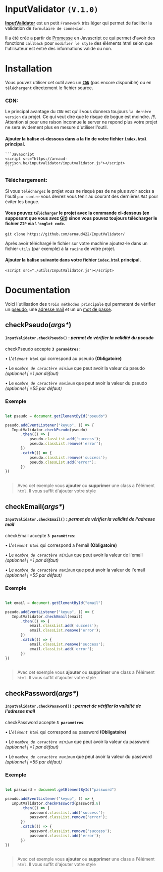 # InputValidator `(V.1.0)`
 **[InputValidator](https://github.com/arnaud422/InputValidator/)** est un petit `Framework` très léger qui permet de faciliter la validation de `formulaire de connexion`.

Il a été créé a partir de [Promesse](https://developer.mozilla.org/fr/docs/Web/JavaScript/Guide/Using_promises) en Javascript ce qui permet d'avoir des fonctions `callback` pour `modifier le style` des éléments html selon que l'utilisateur est entré des informations valide ou non. 

# Installation
Vous pouvez utiliser cet outil avec un **[`CDN`](https://gcorelabs.com/cdn/what-is-cdn/)** (pas encore disponible) ou en `téléchargent` directement le fichier source.

### CDN:
Le principal avantage du `CDN` est qu'il vous donnera toujours `la dernère version` du projet. Ce qui veut dire que le risque de bogue est moindre. /!\ Attention si pour une raison inconnue le server ne repond plus votre projet ne sera évidement plus en mesure d'utiliser l'outil.

#### Ajouter la balise ci-dessous dans a la fin de votre fichier `index.html` principal.
    ```JavaScript
    <script src="https://arnaud-derison.be/inputvalidator/inputvalidator.js"></script>
    ````

### Téléchargement:
Si vous `téléchargez` le projet vous ne risqué pas de ne plus avoir accès a l'outil `par contre` vous devrez vous tenir au courant des dernières `MAJ` pour éviter les bogue.

 #### Vous pouvez `télécharger` le projet avec la commande ci-dessous (en supposant que vous avez [Git](https://git-scm.com/download/win)) sinon vous pouvez toujours télécharger le fichier `ZIP` via `l'onglet code`.
    git clone https://github.com/arnaud422/InputValidator/
    
Après avoir téléchargé le fichier sur votre machine ajoutez-le dans un fichier `utils` (par exemple) à la `racine` de votre projet. 

 #### Ajouter la balise suivante dans votre fichier `index.html` principal.
    <script src="./utils/InputValidator.js"></script>
    
# Documentation
Voici l'utilisation des `trois méthodes principale` qui permetent de vérifier un [pseudo](#checkpseudoargs), une [adresse mail](#checkemailargs) et un un [mot de passe](#checkPasswordargs).

## checkPseudo(_args*_)
#### `InputValidator.checkPseudo()` : _permet de vérifier la validité du pseudo_ 
checkPseudo accepte **`3 paramètres`**:

 • L'_`élément html`_ qui correspond au pseudo **(Obligatoire)**

 • Le _`nombre de caractère minium`_ que peut avoir la valeur du pseudo _(optionnel | =1 par défaut)_

 • Le _`nombre de caractère maximum`_ que peut avoir la valeur du pseudo _(optionnel | =55 par défaut)_
 ### Exemple
 ```javascript
    
 let pseudo = document.getElementById("pseudo")
 
 pseudo.addEventListener("keyup", () => {
    InputValidator.checkPseudo(pseudo)
        .then(() => {
            pseudo.classList.add('success');
            pseudo.classList.remove('error');
        })
        .catch(() => {
            pseudo.classList.remove('success');
            pseudo.classList.add('error');
        })
})
    
 ```
 > Avec cet exemple vous **ajouter** ou **supprimer** une class a l'élément `html`. Il vous suffit d'ajouter votre style
 
 ## checkEmail(_args*_)
#### `InputValidator.checkEmail()` : _permet de vérifier la validité de l'adresse mail_ 
checkEmail accepte **`3 paramètres`**:

 • L'_`élément html`_ qui correspond a l'email **(Obligatoire)**

 • Le _`nombre de caractère minium`_ que peut avoir la valeur de l'email _(optionnel | =1 par défaut)_

 • Le _`nombre de caractère maximum`_ que peut avoir la valeur de l'email _(optionnel | =55 par défaut)_
 ### Exemple
 ```javascript
    
 let email = document.getElementById("email")
 
 pseudo.addEventListener("keyup", () => {
    InputValidator.checkEmail(email)
        .then(() => {
            email.classList.add('success');
            email.classList.remove('error');
        })
        .catch(() => {
            email.classList.remove('success');
            email.classList.add('error');
        })
})
    
 ```
 > Avec cet exemple vous **ajouter** ou **supprimer** une class a l'élément `html`. Il vous suffit d'ajouter votre style
 
## checkPassword(_args*_)
#### `InputValidator.checkPassword()` : _permet de vérifier la validité de l'adresse mail_ 
checkPassword accepte **`3 paramètres`**:

 • L'_`élément html`_ qui correspond au password **(Obligatoire)**

 • Le _`nombre de caractère minium`_ que peut avoir la valeur du password _(optionnel | =1 par défaut)_

 • Le _`nombre de caractère maximum`_ que peut avoir la valeur du password _(optionnel | =55 par défaut)_
 ### Exemple
 ```javascript
    
 let password = document.getElementById("password")
 
 pseudo.addEventListener("keyup", () => {
    InputValidator.checkPassword(password,8)
        .then(() => {
            password.classList.add('success');
            password.classList.remove('error');
        })
        .catch(() => {
            password.classList.remove('success');
            password.classList.add('error');
        })
})
    
 ```
 > Avec cet exemple vous **ajouter** ou **supprimer** une class a l'élément `html`. Il vous suffit d'ajouter votre style


